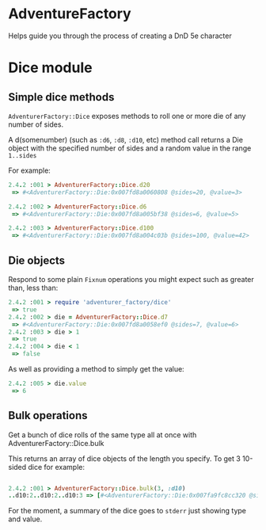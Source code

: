 # AdventureFactory
Helps guide you through the process of creating a DnD 5e character

# Dice module

## Simple dice methods
`AdventurerFactory::Dice` exposes methods to roll one or more die of any number of sides.

A d(somenumber) (such as `:d6`, `:d8`, `:d10`, etc) method call returns a Die object with the specified number of sides and a random value in the range `1..sides`

For example: 
```ruby
2.4.2 :001 > AdventurerFactory::Dice.d20
 => #<AdventurerFactory::Die:0x007fd8a0060808 @sides=20, @value=3>

2.4.2 :002 > AdventurerFactory::Dice.d6
 => #<AdventurerFactory::Die:0x007fd8a005bf38 @sides=6, @value=5>

2.4.2 :003 > AdventurerFactory::Dice.d100
 => #<AdventurerFactory::Die:0x007fd8a004c03b @sides=100, @value=42>
```

## Die objects

Respond to some plain `Fixnum` operations you might expect such as greater than, less than:
```ruby
2.4.2 :001 > require 'adventurer_factory/dice'
 => true 
2.4.2 :002 > die = AdventurerFactory::Dice.d7
 => #<AdventurerFactory::Die:0x007fd8a0058ef0 @sides=7, @value=6> 
2.4.2 :003 > die > 1
 => true 
2.4.2 :004 > die < 1
 => false 
```

As well as providing a method to simply get the value:
```ruby
2.4.2 :005 > die.value
 => 6 
```

## Bulk operations

Get a bunch of dice rolls of the same type all at once with AdventurerFactory::Dice.bulk

This returns an array of dice objects of the length you specify.
To get 3 10-sided dice for example:

```ruby

2.4.2 :001 > AdventurerFactory::Dice.bulk(3, :d10)
..d10:2..d10:2..d10:3 => [#<AdventurerFactory::Die:0x007fa9fc8cc320 @sides=10, @value=2>, #<AdventurerFactory::Die:0x007fa9fc8cc1e0 @sides=10, @value=2>, #<AdventurerFactory::Die:0x007fa9fc8cc0c8 @sides=10, @value=3>] 
```

For the moment, a summary of the dice goes to `stderr` just showing type and value.

